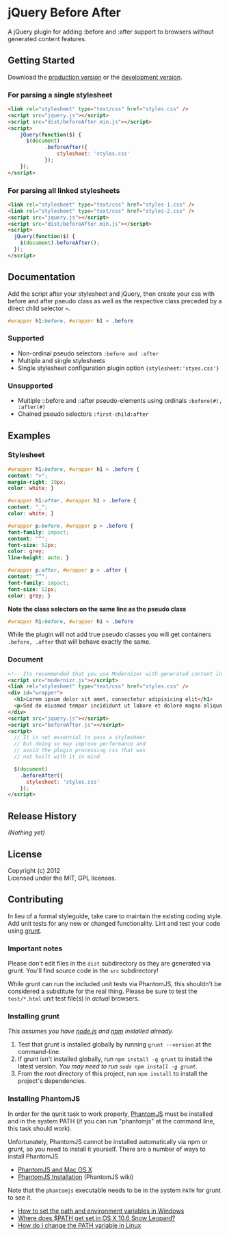 # jQuery Before After

A jQuery plugin for adding :before and :after support to browsers without generated content features.

## Getting Started
Download the [production version][min] or the [development version][max].

[min]: https://raw.github.com/dfadler/beforeAfter/master/dist/beforeAfter.min.js
[max]: https://raw.github.com/dfadler/beforeAfter/master/dist/beforeAfter.js

### For parsing a single stylesheet

```html
<link rel="stylesheet" type="text/css" href="styles.css" />
<script src="jquery.js"></script>
<script src="dist/beforeAfter.min.js"></script>
<script>
	jQuery(function($) {
	  $(document)
		    .beforeAfter({
		        stylesheet: 'styles.css'
		    });
	});
</script>
```

### For parsing all linked stylesheets

```html
<link rel="stylesheet" type="text/css" href="styles-1.css" />
<link rel="stylesheet" type="text/css" href="styles-2.css" />
<script src="jquery.js"></script>
<script src="dist/beforeAfter.min.js"></script>
<script>
  jQuery(function($) {
    $(document).beforeAfter();
  });
</script>
```

## Documentation
Add the script after your stylesheet and jQuery, then create your css with before and after pseudo class as well as the respective class preceded by a direct child selector `>`.
```css
#wrapper h1:before, #wrapper h1 > .before
```


### Supported
* Non-ordinal pseudo selectors `:before and :after`
* Multiple and single stylesheets 
* Single stylesheet configuration plugin option `{stylesheet:'styes.css'}`

### Unsupported
* Multiple ::before and ::after pseudo-elements using ordinals `:before(#), :after(#)`
* Chained pseudo selectors `:first-child:after`

## Examples

### Stylesheet

```css
#wrapper h1:before, #wrapper h1 > .before {
content: ">";
margin-right: 10px;
color: white; }

#wrapper h1:after, #wrapper h1 > .before {
content: "_";
color: white; }

#wrapper p:before, #wrapper p > .before {
font-family: impact;
content: "“";
font-size: 52px;
color: grey;
line-height: auto; }

#wrapper p:after, #wrapper p > .after {
content: "”";
font-family: impact;
font-size: 52px;
color: grey; }
```

__Note the class selectors on the same line as the pseudo class__

```css
#wrapper h1:before, #wrapper h1 > .before
```
While the plugin will not add true pseudo classes you will get containers `.before, .after` that will behave exactly the same.

### Document
```html
<!-- Its recommended that you use Modernizer with generated content in the build -->
<script src="modernizr.js"></script>
<link rel="stylesheet" type="text/css" href="styles.css" />
<div id="wrapper">
  <h1>Lorem ipsum dolor sit amet, consectetur adipisicing elit</h1>
  <p>Sed do eiusmod tempor incididunt ut labore et dolore magna aliqua. Ut enim ad minim veniam, quis nostrud exercitation ullamco laboris nisi ut aliquip ex ea commodo consequat. Duis aute irure dolor in reprehenderit in voluptate velit esse cillum dolore eu fugiat nulla pariatur. Excepteur sint occaecat cupidatat non proident, sunt in culpa qui officia deserunt mollit anim id est laborum.</p>
</div>
<script src="jquery.js"></script>
<script src="beforeAfter.js"></script>
<script>
  // It is not essential to pass a stylesheet 
  // but doing so may improve performance and 
  // avoid the plugin processing css that was 
  // not built with it in mind.

  $(document)
    .beforeAfter({
      stylesheet: 'styles.css'
    });
</script>
```

## Release History
_(Nothing yet)_

## License
Copyright (c) 2012  
Licensed under the MIT, GPL licenses.

## Contributing
In lieu of a formal styleguide, take care to maintain the existing coding style. Add unit tests for any new or changed functionality. Lint and test your code using [grunt](https://github.com/cowboy/grunt).

### Important notes
Please don't edit files in the `dist` subdirectory as they are generated via grunt. You'll find source code in the `src` subdirectory!

While grunt can run the included unit tests via PhantomJS, this shouldn't be considered a substitute for the real thing. Please be sure to test the `test/*.html` unit test file(s) in _actual_ browsers.

### Installing grunt
_This assumes you have [node.js](http://nodejs.org/) and [npm](http://npmjs.org/) installed already._

1. Test that grunt is installed globally by running `grunt --version` at the command-line.
1. If grunt isn't installed globally, run `npm install -g grunt` to install the latest version. _You may need to run `sudo npm install -g grunt`._
1. From the root directory of this project, run `npm install` to install the project's dependencies.

### Installing PhantomJS

In order for the qunit task to work properly, [PhantomJS](http://www.phantomjs.org/) must be installed and in the system PATH (if you can run "phantomjs" at the command line, this task should work).

Unfortunately, PhantomJS cannot be installed automatically via npm or grunt, so you need to install it yourself. There are a number of ways to install PhantomJS.

* [PhantomJS and Mac OS X](http://ariya.ofilabs.com/2012/02/phantomjs-and-mac-os-x.html)
* [PhantomJS Installation](http://code.google.com/p/phantomjs/wiki/Installation) (PhantomJS wiki)

Note that the `phantomjs` executable needs to be in the system `PATH` for grunt to see it.

* [How to set the path and environment variables in Windows](http://www.computerhope.com/issues/ch000549.htm)
* [Where does $PATH get set in OS X 10.6 Snow Leopard?](http://superuser.com/questions/69130/where-does-path-get-set-in-os-x-10-6-snow-leopard)
* [How do I change the PATH variable in Linux](https://www.google.com/search?q=How+do+I+change+the+PATH+variable+in+Linux)

